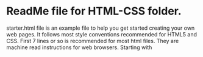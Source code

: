 
# ReadMe file for HTML-CSS folder.

starter.html  file is an example file to help you get started creating your own web pages.  It follows most style conventions recommended for HTML5 and CSS. First 7 lines or so is recommended for most html files.  They are machine read instructions for web browsers.  Starting with <title> tag, you can customize your content.  I have used the best styles I have found recommended for HTML and CSS.  
  
#### Styles Used
  * line indent:  4 spaces, no tabs.  I find this easier to read and is consistent with Python style guide.  More people recommend 2 spaces than 4 spaces.  Both 4 and 2 spaces are preferred over tabs.  Nobody recommends tabs.

  * Naming convention:  Almost everyone seem to use all-lowercase-hyphen for names.

  * blank lines or white space:  I use one or more blank lines to separate section.  This is more important for longer files.

  * comments:  /* css comments */  and "&lt;!-- html section comments --&gt;"   You can also use extra *********** or ------------ to create visual blocks in addition to comment tags.

#### More to follow.

Also, I have added my own working example website in the "Wiki" tab (see top menu).

-- Jennifer May 4, 2018 --
